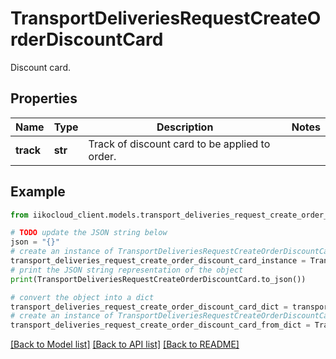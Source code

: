 # TransportDeliveriesRequestCreateOrderDiscountCard

Discount card.

## Properties

Name | Type | Description | Notes
------------ | ------------- | ------------- | -------------
**track** | **str** | Track of discount card to be applied to order. | 

## Example

```python
from iikocloud_client.models.transport_deliveries_request_create_order_discount_card import TransportDeliveriesRequestCreateOrderDiscountCard

# TODO update the JSON string below
json = "{}"
# create an instance of TransportDeliveriesRequestCreateOrderDiscountCard from a JSON string
transport_deliveries_request_create_order_discount_card_instance = TransportDeliveriesRequestCreateOrderDiscountCard.from_json(json)
# print the JSON string representation of the object
print(TransportDeliveriesRequestCreateOrderDiscountCard.to_json())

# convert the object into a dict
transport_deliveries_request_create_order_discount_card_dict = transport_deliveries_request_create_order_discount_card_instance.to_dict()
# create an instance of TransportDeliveriesRequestCreateOrderDiscountCard from a dict
transport_deliveries_request_create_order_discount_card_from_dict = TransportDeliveriesRequestCreateOrderDiscountCard.from_dict(transport_deliveries_request_create_order_discount_card_dict)
```
[[Back to Model list]](../README.md#documentation-for-models) [[Back to API list]](../README.md#documentation-for-api-endpoints) [[Back to README]](../README.md)



